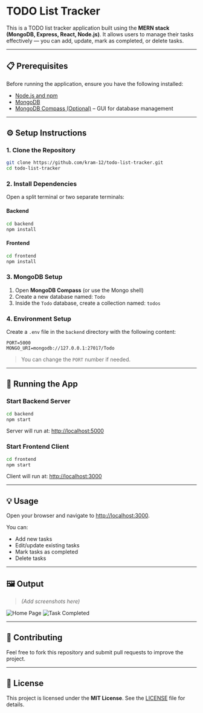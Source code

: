 # TODO List Tracker

This is a TODO list tracker application built using the **MERN stack (MongoDB, Express, React, Node.js)**. It allows users to manage their tasks effectively — you can add, update, mark as completed, or delete tasks.

---

## 📋 Prerequisites

Before running the application, ensure you have the following installed:

- [Node.js and npm](https://nodejs.org/)
- [MongoDB](https://www.mongodb.com/try/download/community)
- [MongoDB Compass (Optional)](https://www.mongodb.com/products/compass) – GUI for database management

---

## ⚙️ Setup Instructions

### 1. Clone the Repository

```bash
git clone https://github.com/kram-12/todo-list-tracker.git
cd todo-list-tracker
````

### 2. Install Dependencies

Open a split terminal or two separate terminals:

#### Backend

```bash
cd backend
npm install
```

#### Frontend

```bash
cd frontend
npm install
```

### 3. MongoDB Setup

1. Open **MongoDB Compass** (or use the Mongo shell)
2. Create a new database named: `Todo`
3. Inside the `Todo` database, create a collection named: `todos`

### 4. Environment Setup

Create a `.env` file in the `backend` directory with the following content:

```
PORT=5000
MONGO_URI=mongodb://127.0.0.1:27017/Todo
```

> You can change the `PORT` number if needed.

---

## 🚀 Running the App

### Start Backend Server

```bash
cd backend
npm start
```

Server will run at: [http://localhost:5000](http://localhost:5000)

### Start Frontend Client

```bash
cd frontend
npm start
```

Client will run at: [http://localhost:3000](http://localhost:3000)

---

## 💡 Usage

Open your browser and navigate to [http://localhost:3000](http://localhost:3000).

You can:

* Add new tasks
* Edit/update existing tasks
* Mark tasks as completed
* Delete tasks

---

## 🖼️ Output

> *(Add screenshots here)*

![Home Page](./assets/home.png)
![Task Completed](./assets/completed.png)

---

## 🤝 Contributing

Feel free to fork this repository and submit pull requests to improve the project.

---

## 📄 License

This project is licensed under the **MIT License**. See the [LICENSE](./LICENSE) file for details.

